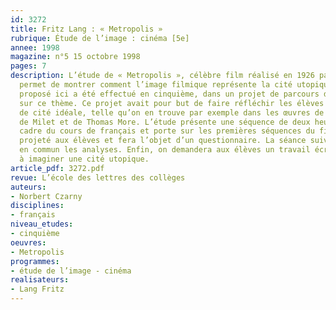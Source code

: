 ```yaml
---
id: 3272
title: Fritz Lang : « Metropolis » 
rubrique: Étude de l’image : cinéma [5e]
annee: 1998
magazine: n°5 15 octobre 1998
pages: 7
description: L’étude de « Metropolis », célèbre film réalisé en 1926 par Fritz Lang,
  permet de montrer comment l’image filmique représente la cité utopique. Le travail
  proposé ici a été effectué en cinquième, dans un projet de parcours diversifié portant
  sur ce thème. Ce projet avait pour but de faire réfléchir les élèves sur la notion
  de cité idéale, telle qu’on en trouve par exemple dans les œuvres de Platon, d’Hippodamos
  de Milet et de Thomas More. L’étude présente une séquence de deux heures, dans le
  cadre du cours de français et porte sur les premières séquences du film, qui sera
  projeté aux élèves et fera l’objet d’un questionnaire. La séance suivante mettra
  en commun les analyses. Enfin, on demandera aux élèves un travail écrit, consistant
  à imaginer une cité utopique.
article_pdf: 3272.pdf
revue: L’école des lettres des collèges
auteurs:
- Norbert Czarny
disciplines:
- français
niveau_etudes:
- cinquième
oeuvres:
- Metropolis
programmes:
- étude de l’image - cinéma
realisateurs:
- Lang Fritz
---
```

